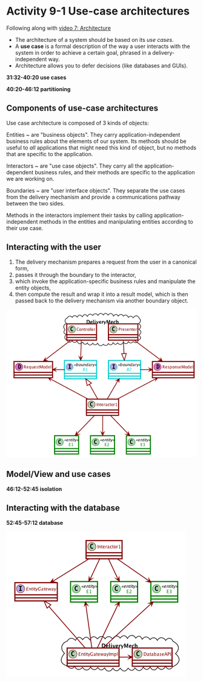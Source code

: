 # Activity 9-1 Use-case architectures

Following along with [video 7: Architecture](../videos/17-architecture.md)

- The architecture of a system should be based on its *use cases*.
- A **use case** is a formal description of the way a user interacts with the system in order to achieve a certain goal, phrased in a delivery-independent way.
- Architecture allows you to defer decisions (like databases and GUIs).

**31:32-40:20 use cases**

**40:20-46:12 partitioning**

## Components of use-case architectures

Use case architecture is composed of 3 kinds of objects:

Entities
  ~ are "business objects". They carry application-independent business rules about the elements of our system. Its methods should be useful to *all* applications that might need this kind of object, but no methods that are specific to the application.

Interactors
  ~ are "use case objects". They carry all the application-dependent business rules, and their methods are specific to the application we are working on.

Boundaries
  ~ are "user interface objects". They separate the use cases from the delivery mechanism and provide a communications pathway between the two sides.

Methods in the interactors implement their tasks by calling application-independent methods in the entities and manipulating entities according to their use case.

## Interacting with the user

1. The delivery mechanism prepares a request from the user in a canonical form,
2. passes it through the boundary to the interactor,
3. which invoke the application-specific business rules and manipulate the entity objects,
4. then compute the result and wrap it into a result model, which is then passed back to the delivery mechanism via another boundary object.

![](../images/useCaseArchitectureDeliveryMechanism.png)

## Model/View and use cases

**46:12-52:45 isolation**

## Interacting with the database

**52:45-57:12 database**

![](../images/useCaseArchitectureDatabase.png)

